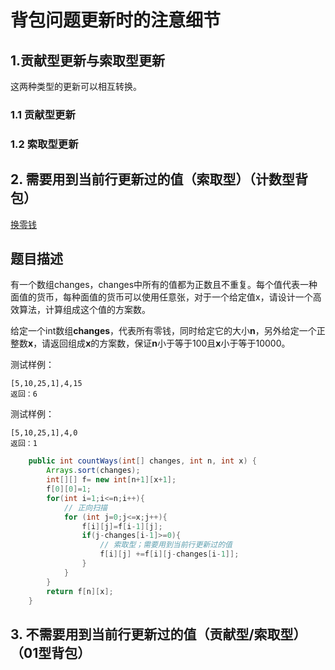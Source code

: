 # 背包问题更新时的注意细节

## 1.贡献型更新与索取型更新

这两种类型的更新可以相互转换。

### 1.1 贡献型更新



### 1.2 索取型更新



## 2.  需要用到当前行更新过的值（索取型）（计数型背包）

[换零钱](https://www.nowcoder.com/practice/185dc37412de446bbfff6bd21e4356ec?tpId=49&&tqId=29346&rp=10&ru=/activity/oj&qru=/ta/2016test/question-ranking)

## 题目描述

  有一个数组changes，changes中所有的值都为正数且不重复。每个值代表一种面值的货币，每种面值的货币可以使用任意张，对于一个给定值x，请设计一个高效算法，计算组成这个值的方案数。 

  给定一个int数组**changes**，代表所有零钱，同时给定它的大小**n**，另外给定一个正整数**x**，请返回组成**x**的方案数，保证**n**小于等于100且**x**小于等于10000。 

  测试样例： 

```
[5,10,25,1],4,15
返回：6
```

  测试样例： 

```
[5,10,25,1],4,0
返回：1
```

```java
    public int countWays(int[] changes, int n, int x) {
        Arrays.sort(changes);
        int[][] f= new int[n+1][x+1];
        f[0][0]=1;
        for(int i=1;i<=n;i++){
            // 正向扫描
            for (int j=0;j<=x;j++){
                f[i][j]=f[i-1][j];
                if(j-changes[i-1]>=0){
                    // 索取型；需要用到当前行更新过的值
                    f[i][j] +=f[i][j-changes[i-1]];
                }
            }
        }
        return f[n][x];
    }
```



## 3. 不需要用到当前行更新过的值（贡献型/索取型）（01型背包）

